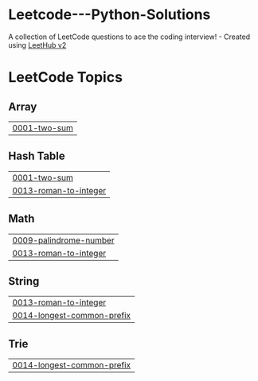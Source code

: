 # Leetcode---Python-Solutions
A collection of LeetCode questions to ace the coding interview! - Created using [LeetHub v2](https://github.com/arunbhardwaj/LeetHub-2.0)

<!---LeetCode Topics Start-->
# LeetCode Topics
## Array
|  |
| ------- |
| [0001-two-sum](https://github.com/iyedzarrougui14/Leetcode---Python-Solutions/tree/master/0001-two-sum) |
## Hash Table
|  |
| ------- |
| [0001-two-sum](https://github.com/iyedzarrougui14/Leetcode---Python-Solutions/tree/master/0001-two-sum) |
| [0013-roman-to-integer](https://github.com/iyedzarrougui14/Leetcode---Python-Solutions/tree/master/0013-roman-to-integer) |
## Math
|  |
| ------- |
| [0009-palindrome-number](https://github.com/iyedzarrougui14/Leetcode---Python-Solutions/tree/master/0009-palindrome-number) |
| [0013-roman-to-integer](https://github.com/iyedzarrougui14/Leetcode---Python-Solutions/tree/master/0013-roman-to-integer) |
## String
|  |
| ------- |
| [0013-roman-to-integer](https://github.com/iyedzarrougui14/Leetcode---Python-Solutions/tree/master/0013-roman-to-integer) |
| [0014-longest-common-prefix](https://github.com/iyedzarrougui14/Leetcode---Python-Solutions/tree/master/0014-longest-common-prefix) |
## Trie
|  |
| ------- |
| [0014-longest-common-prefix](https://github.com/iyedzarrougui14/Leetcode---Python-Solutions/tree/master/0014-longest-common-prefix) |
<!---LeetCode Topics End-->